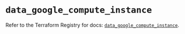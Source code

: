 # `data_google_compute_instance`

Refer to the Terraform Registry for docs: [`data_google_compute_instance`](https://registry.terraform.io/providers/hashicorp/google/5.33.0/docs/data-sources/compute_instance).
